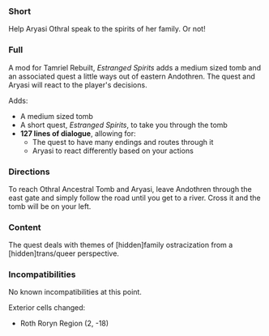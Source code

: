 ### Short

Help Aryasi Othral speak to the spirits of her family. Or not!

### Full

A mod for Tamriel Rebuilt, *Estranged Spirits* adds a medium sized tomb and an associated quest a little
ways out of eastern Andothren. The quest and Aryasi will react to the player's decisions.

Adds:
* A medium sized tomb
* A short quest, *Estranged Spirits*, to take you through the tomb
* **127 lines of dialogue**, allowing for:
  * The quest to have many endings and routes through it
  * Aryasi to react differently based on your actions

### Directions

To reach Othral Ancestral Tomb and Aryasi, leave Andothren through the east gate and simply follow the road
until you get to a river. Cross it and the tomb will be on your left.

### Content

The quest deals with themes of [hidden]family ostracization from a [hidden]trans/queer perspective.

### Incompatibilities

No known incompatibilities at this point.

Exterior cells changed:

* Roth Roryn Region (2, -18)